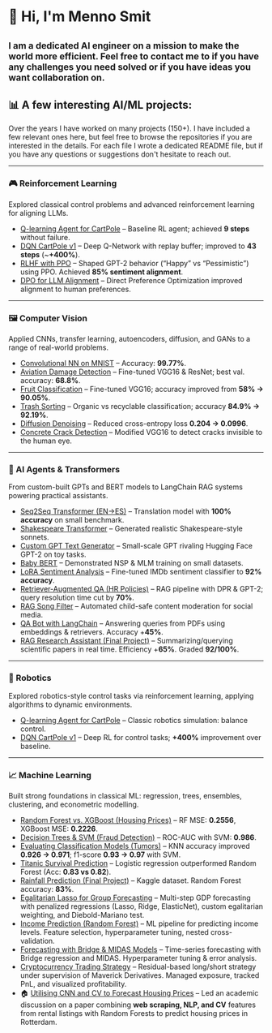 # 👋 Hi, I'm Menno Smit
<sub>I am a dedicated AI engineer on a mission to make the world more efficient. Feel free to 
contact me to if you have any challenges you need solved or if you have ideas you want 
collaboration on.
---

## 📊 A few interesting AI/ML projects:
Over the years I have worked on many projects (150+). I have included a few relevant ones here, but feel 
free to browse the repositories if you are interested in the details. For each file I wrote a 
dedicated README file, but if you have any questions or suggestions don't hesitate to reach out.

---

### 🎮 Reinforcement Learning
Explored classical control problems and advanced reinforcement learning for aligning LLMs.

- [Q-learning Agent for CartPole](https://github.com/mennosmit-dev/AI-Engineer-Certificate/blob/main/03_Deep_Learning_with_Keras_and_TensorFlow/q_learning_agent_cartpole.py) – Baseline RL agent; achieved **9 steps** without failure.  
- [DQN CartPole v1](https://github.com/mennosmit-dev/AI-Engineer-Certificate/blob/main/03_Deep_Learning_with_Keras_and_TensorFlow/dqn_cartpolev1.py) – Deep Q-Network with replay buffer; improved to **43 steps** (~**+400%**).  
- [RLHF with PPO](https://github.com/mennosmit-dev/AI-Engineer-Certificate/blob/main/11_Generative_AI_Advance_Fine-Tuning_for_LLMs/rlhf_ppo_sentiment.py) – Shaped GPT-2 behavior (“Happy” vs “Pessimistic”) using PPO. Achieved **85% sentiment alignment**.  
- [DPO for LLM Alignment](https://github.com/mennosmit-dev/AI-Engineer-Certificate/blob/main/11_Generative_AI_Advance_Fine-Tuning_for_LLMs/dpo_llm_alignment.py) – Direct Preference Optimization improved alignment to human preferences.

---

### 🖼️ Computer Vision
Applied CNNs, transfer learning, autoencoders, diffusion, and GANs to a range of real-world problems.

- [Convolutional NN on MNIST](https://github.com/mennosmit-dev/AI-Engineer-Certificate/blob/main/02_Introduction_to_Neural_Networks/convolutionalnn_mnist) – Accuracy: **99.77%**.  
- [Aviation Damage Detection](https://github.com/mennosmit-dev/AI-Engineer-Certificate/blob/main/02_Introduction_to_Neural_Networks/aviation_damage) – Fine-tuned VGG16 & ResNet; best val. accuracy: **68.8%**.  
- [Fruit Classification](https://github.com/mennosmit-dev/AI-Engineer-Certificate/blob/main/03_Deep_Learning_with_Keras_and_TensorFlow/detecing_fruits) – Fine-tuned VGG16; accuracy improved from **58% → 90.05%**.  
- [Trash Sorting](https://github.com/mennosmit-dev/AI-Engineer-Certificate/blob/main/03_Deep_Learning_with_Keras_and_TensorFlow/trash_sorting) – Organic vs recyclable classification; accuracy **84.9% → 92.19%**.  
- [Diffusion Denoising](https://github.com/mennosmit-dev/AI-Engineer-Certificate/blob/main/03_Deep_Learning_with_Keras_and_TensorFlow/diffusion_denoise.py) – Reduced cross-entropy loss **0.204 → 0.0996**.  
- [Concrete Crack Detection](https://github.com/mennosmit-dev/AI-Engineer-Certificate/blob/main/06_Convolutional_Neural_Networks_with_Keras/concrete_vgg16.py) – Modified VGG16 to detect cracks invisible to the human eye.

---

### 🧠 AI Agents & Transformers
From custom-built GPTs and BERT models to LangChain RAG systems powering practical assistants.

- [Seq2Seq Transformer (EN→ES)](https://github.com/mennosmit-dev/AI-Engineer-Certificate/blob/main/02_Introduction_to_Neural_Networks/transformer_seq2seq_translation) – Translation model with **100% accuracy** on small benchmark.  
- [Shakespeare Transformer](https://github.com/mennosmit-dev/AI-Engineer-Certificate/blob/main/03_Deep_Learning_with_Keras_and_TensorFlow/shakespeare_transformer.py) – Generated realistic Shakespeare-style sonnets.  
- [Custom GPT Text Generator](https://github.com/mennosmit-dev/AI-Engineer-Certificate/blob/main/09_Building_Transformers_from_Scratch/gpt_text_generator.py) – Small-scale GPT rivaling Hugging Face GPT-2 on toy tasks.  
- [Baby BERT](https://github.com/mennosmit-dev/AI-Engineer-Certificate/blob/main/09_Building_Transformers_from_Scratch/baby_bert.py) – Demonstrated NSP & MLM training on small datasets.  
- [LoRA Sentiment Analysis](https://github.com/mennosmit-dev/AI-Engineer-Certificate/blob/main/10_Generative_AI_Fine-Tuning_LLMs/lora_sentiment_analysis.py) – Fine-tuned IMDb sentiment classifier to **92% accuracy**.  
- [Retriever-Augmented QA (HR Policies)](https://github.com/mennosmit-dev/AI-Engineer-Certificate/blob/main/12_Project_LangChain_RAG/rag_hr_policy_qa.py) – RAG pipeline with DPR & GPT-2; query resolution time cut by **70%**.  
- [RAG Song Filter](https://github.com/mennosmit-dev/AI-Engineer-Certificate/blob/main/12_Project_LangChain_RAG/rag_song_filter.py) – Automated child-safe content moderation for social media.  
- [QA Bot with LangChain](https://github.com/mennosmit-dev/AI-Engineer-Certificate/blob/main/13_Project_Generative_AI_Applications_with_RAG_and_LangChain/qa_bot_langchain.py) – Answering queries from PDFs using embeddings & retrievers. Accuracy +**45%**.  
- [RAG Research Assistant (Final Project)](https://github.com/mennosmit-dev/AI-Engineer-Certificate/blob/main/13_Project_Generative_AI_Applications_with_RAG_and_LangChain/rag_research_assistant) – Summarizing/querying scientific papers in real time. Efficiency +**65%**. Graded **92/100%**.

---

### 🤖 Robotics
Explored robotics-style control tasks via reinforcement learning, applying algorithms to dynamic environments.

- [Q-learning Agent for CartPole](https://github.com/mennosmit-dev/AI-Engineer-Certificate/blob/main/03_Deep_Learning_with_Keras_and_TensorFlow/q_learning_agent_cartpole.py) – Classic robotics simulation: balance control.  
- [DQN CartPole v1](https://github.com/mennosmit-dev/AI-Engineer-Certificate/blob/main/03_Deep_Learning_with_Keras_and_TensorFlow/dqn_cartpolev1.py) – Deep RL for control tasks; **+400%** improvement over baseline.  

---

### 📈 Machine Learning
Built strong foundations in classical ML: regression, trees, ensembles, clustering, and econometric modelling.

- [Random Forest vs. XGBoost (Housing Prices)](https://github.com/mennosmit-dev/AI-Engineer-Certificate/blob/main/01_Machine_Learning_with_Python/random__forests__xgboost.py) – RF MSE: **0.2556**, XGBoost MSE: **0.2226**.  
- [Decision Trees & SVM (Fraud Detection)](https://github.com/mennosmit-dev/AI-Engineer-Certificate/blob/main/01_Machine_Learning_with_Python/decision_tree_svm_ccfraud.py) – ROC-AUC with SVM: **0.986**.  
- [Evaluating Classification Models (Tumors)](https://github.com/mennosmit-dev/AI-Engineer-Certificate/blob/main/01_Machine_Learning_with_Python/evaluating_classification_models.py) – KNN accuracy improved **0.926 → 0.971**; f1-score **0.93 → 0.97** with SVM.  
- [Titanic Survival Prediction](https://github.com/mennosmit-dev/AI-Engineer-Certificate/blob/main/01_Machine_Learning_with_Python/practice_project) – Logistic regression outperformed Random Forest (Acc: **0.83 vs 0.82**).  
- [Rainfall Prediction (Final Project)](https://github.com/mennosmit-dev/AI-Engineer-Certificate/blob/main/01_Machine_Learning_with_Python/finalproject_ausweather_.py) – Kaggle dataset. Random Forest accuracy: **83%**.  
- [Egalitarian Lasso for Group Forecasting](https://github.com/mennosmit-dev/Econometric_Modelling/tree/main/Egalitarian_Lasso) – Multi-step GDP forecasting with penalized regressions (Lasso, Ridge, ElasticNet), custom egalitarian weighting, and Diebold-Mariano test.  
- [Income Prediction (Random Forest)](https://github.com/mennosmit-dev/Econometric_Modelling/tree/main/IncomePredictingRandomForest) – ML pipeline for predicting income levels. Feature selection, hyperparameter tuning, nested cross-validation.  
- [Forecasting with Bridge & MIDAS Models](https://github.com/mennosmit-dev/Econometric_Modelling/tree/main/Thesis_Nowcast) – Time-series forecasting with Bridge regression and MIDAS. Hyperparameter tuning & error analysis.  
- [Cryptocurrency Trading Strategy](https://github.com/mennosmit-dev/Econometric_Modelling/tree/main/Seminar_Cryptocurrency_Modelling) – Residual-based long/short strategy under supervision of Maverick Derivatives. Managed exposure, tracked PnL, and visualized profitability.  
- 🏠 [Utilising CNN and CV to Forecast Housing Prices](https://github.com/mennosmit-dev/Econometric_Modelling/blob/main/discussion_paper.pdf) – Led an academic discussion on a paper combining **web scraping, NLP, and CV** features from rental listings with Random Forests to predict housing prices in Rotterdam.
